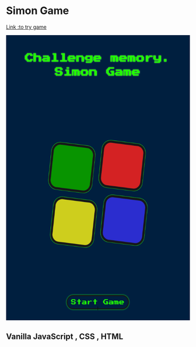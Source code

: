 # Simon Game

[Link :to try game](https://bargamotova.github.io/samon-game-js/)

<div align="center" >
<img src="/screen.png"  width="524" height="781" alt="title of  simon game"/>
</div>

## Vanilla JavaScript , CSS , HTML
